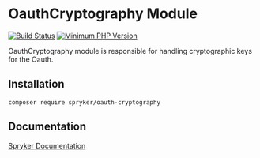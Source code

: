 # OauthCryptography Module
[![Build Status](https://travis-ci.org/spryker/oauth-cryptography.svg)](https://travis-ci.org/spryker/oauth-cryptography)
[![Minimum PHP Version](https://img.shields.io/badge/php-%3E%3D%207.2-8892BF.svg)](https://php.net/)

OauthCryptography module is responsible for handling cryptographic keys for the Oauth.

## Installation

```
composer require spryker/oauth-cryptography
```

## Documentation

[Spryker Documentation](https://academy.spryker.com/developing_with_spryker/module_guide/modules.html)
